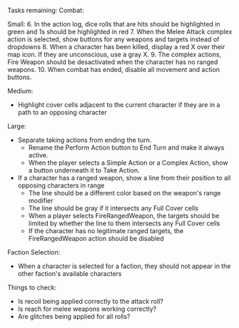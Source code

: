 Tasks remaining:
Combat:

Small:
6. In the action log, dice rolls that are hits should be highlighted in green and 1s should be highlighted in red
7. When the Melee Attack complex action is selected, show buttons for any weapons and targets instead of dropdowns
8. When a character has been killed, display a red X over their map icon. If they are unconscious, use a gray X.
9. The complex actions, Fire Weapon should be desactivated when the character has no ranged weapons.
10. When combat has ended, disable all movement and action buttons.

Medium:
- Highlight cover cells adjacent to the current character if they are in a path to an opposing character

Large:
- Separate taking actions from ending the turn. 
  - Rename the Perform Action button to End Turn and make it always active.
  - When the player selects a Simple Action or a Complex Action, show a button underneath it to Take Action.
- If a character has a ranged weapon, show a line from their position to all opposing characters in range
  - The line should be a different color based on the weapon's range modifier
  - The line should be gray if it intersects any Full Cover cells
  - When a player selects FireRangedWeapon, the targets should be limited by whether the line to them intersects any Full Cover cells
  - If the character has no legitimate ranged targets, the FireRangedWeapon action should be disabled

Faction Selection:
- When a character is selected for a faction, they should not appear in the other faction's available characters


Things to check:
- Is recoil being applied correctly to the attack roll?
- Is reach for melee weapons working correctly?
- Are glitches being applied for all rolls?